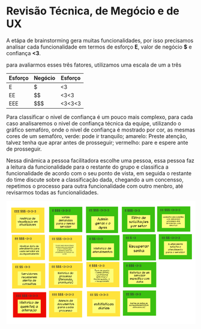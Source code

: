 # Revisão Técnica, de Megócio e de UX

A etápa de brainstorming gera muitas funcionalidades, por isso precisamos analisar cada funcionalidade em termos de esforço **E**, valor de negócio **$** e confiança **<3**.

para avaliarmos esses três fatores, utilizamos uma escala de um a três

|Esforço|Negócio|Esforço|
| - | - | - |
|E|$|<3|
|EE|$$|<3<3|
|EEE|$$$|<3<3<3|

Para classificar o nivel de confiança é um pouco mais complexo, para cada caso analisaremos o nivel de confiança técnica da equipe, utilizando o gráfico semafóro, onde o nivel de confiança é mostrado por cor, as mesmas cores de um semafóro, verde: pode ir tranquilo; amarelo: Preste atenção, talvez tenha que aprar antes de prosseguir; vermelho: pare e espere ante de prosseguir.

Nessa dinâmica a pessoa facilitadora escolhe uma pessoa, essa pessoa faz a leitura da funcionalidade para o restante do grupo e classifica a funcionalidade de acordo com o seu ponto de vista, em seguida o restante do time discute sobre a classificação dada, chegando a um concensso, repetimos o processo para outra funcionalidade com outro menbro, até revisarmos todas as funcionalidades.

![Revisão Técnica](../assets/img/review.png)

